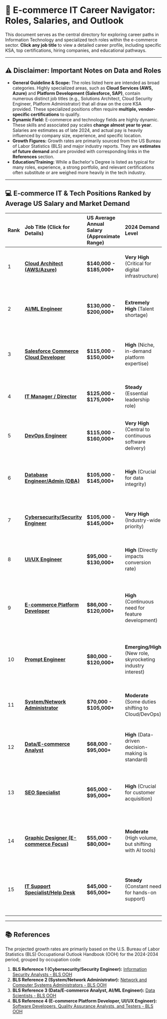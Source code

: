 # 🚀 E-commerce IT Career Navigator: Roles, Salaries, and Outlook

This document serves as the central directory for exploring career paths in Information Technology and specialized tech roles within the e-commerce sector. **Click any job title** to view a detailed career profile, including specific KSA, top certifications, hiring companies, and educational pathways.

---

## ⚠️ Disclaimer: Important Notes on Data and Roles

* **General Guideline & Scope:** The roles listed here are intended as broad categories. Highly specialized areas, such as **Cloud Services (AWS, Azure)** and **Platform Development (Salesforce, SAP)**, contain numerous distinct job titles (e.g., Solutions Architect, Cloud Security Engineer, Platform Administrator) that all draw on the core KSA provided. These specialized positions often require **multiple, vendor-specific certifications** to qualify.
* **Dynamic Field:** E-commerce and technology fields are highly dynamic. These skills and associated pay scales **change almost year to year**. Salaries are estimates as of late 2024, and actual pay is heavily influenced by company size, experience, and specific location.
* **Growth Figures:** Growth rates are primarily sourced from the US Bureau of Labor Statistics (BLS) and major industry reports. They are **estimates of future demand** and are provided with corresponding links in the **References** section.
* **Education/Training:** While a Bachelor's Degree is listed as typical for many roles, experience, a strong portfolio, and relevant certifications often substitute or are weighed more heavily in the tech industry.

---

## 💻 E-commerce IT & Tech Positions Ranked by Average US Salary and Market Demand

| Rank | Job Title (Click for Details) | US Average Annual Salary (Approximate Range) | 2024 Demand Level | Projected Growth (Next 5-10 Years) | Key Knowledge, Skills, and Abilities (KSA) Highlights |
| :--- | :--- | :--- | :--- | :--- | :--- |
| 1 | **[Cloud Architect (AWS/Azure)](roles/Cloud_Architect.md)** | **$140,000 - $185,000+** | **Very High** (Critical for digital infrastructure) | **Fast Growth** *(~15-20%+, driven by enterprise cloud adoption)* | Cloud infrastructure, High-Availability, Cost Optimization, Security Architecture, System Design. |
| 2 | **[AI/ML Engineer](roles/AIML_Engineer.md)** | **$130,000 - $200,000+** | **Extremely High** (Talent shortage) | **Explosive Growth** *(~30%+ CAGR, driven by generative AI and automation)* | Advanced ML algorithms, MLOps, Python (TensorFlow, PyTorch), Statistical Modeling, Model Deployment. |
| 3 | **[Salesforce Commerce Cloud Developer](roles/SFCC_Developer.md)** | **$115,000 - $150,000+** | **High** (Niche, in-demand platform expertise) | **Strong Growth** *(~15%+, tied to the commerce cloud market growth)* | SFCC (Demandware) Script/API, Headless Architecture, Business Manager, Integration, Debugging Pipelines. |
| 4 | **[IT Manager / Director](roles/IT_Manager.md)** | **$125,000 - $175,000+** | **Steady** (Essential leadership role) | **Stable Growth** *(~5-8%, tied to overall company size growth)* | IT strategy, Budget Planning, Vendor Management, Team Leadership, Risk Management, Resource Allocation. |
| 5 | **[DevOps Engineer](roles/DevOps_Engineer.md)** | **$115,000 - $160,000+** | **Very High** (Central to continuous software delivery) | **Fast Growth** *(~10-15%+, driven by the push for faster, safer deployments)* | CI/CD (Jenkins, GitLab), Infrastructure as Code (Terraform), Docker/Kubernetes, Automation, Scripting. |
| 6 | **[Database Engineer/Admin (DBA)](roles/DBA.md)** | **$105,000 - $145,000+** | **High** (Crucial for data integrity) | **Strong Growth** *(~9-12%, driven by increasing data volume and complexity)* | SQL query optimization, Database Systems (MySQL/PostgreSQL), Backup/Recovery, Security Compliance, Performance Tuning. |
| 7 | **[Cybersecurity/Security Engineer](roles/Cybersecurity_Engineer.md)**| **$105,000 - $145,000+** | **Very High** (Industry-wide priority) | **Rapid Growth** *(~29%, [BLS Reference 1])* | PCI DSS compliance, Incident Response, Vulnerability Management, Firewalls/WAF, Security Auditing. |
| 8 | **[UI/UX Engineer](roles/UIUX_Engineer.md)** | **$95,000 - $130,000+** | **High** (Directly impacts conversion rate) | **Strong Growth** *(~7%, [BLS Reference 3])* | UX Principles, CRO, HTML/CSS/JavaScript (React/Vue), Figma/Sketch, Prototyping, Accessibility. |
| 9 | **[E-commerce Platform Developer](roles/Platform_Developer.md)** | **$86,000 - $120,000+** | **High** (Continuous need for feature development) | **Strong Growth** *(~15%, grouped with Software Developers [BLS Reference 4])* | E-commerce Platforms (Shopify/Magento), REST/SOAP APIs, Full-stack Development, Performance Optimization. |
| 10 | **[Prompt Engineer](roles/Prompt_Engineer.md)** | **$80,000 - $120,000+** | **Emerging/High** (New role, skyrocketing industry interest) | **Explosive Growth** *(~33%+ CAGR, market size is rapidly expanding)* | LLM Behavior/Limitations, NLP, Structured Thinking, Zero-shot Prompting, Creative Problem-Solving with AI. |
| 11 | **[System/Network Administrator](roles/System_Network_Admin.md)** | **$70,000 - $105,000+** | **Moderate** (Some duties shifting to Cloud/DevOps) | **Slight Decline** *(-4% by 2034, [BLS Reference 2])* | Server OS (Windows/Linux), Network Protocols (TCP/IP), Cloud Infrastructure, Shell Scripting, Troubleshooting. |
| 12 | **[Data/E-commerce Analyst](roles/Data_Analyst.md)** | **$68,000 - $95,000+** | **High** (Data-driven decision-making is standard) | **Very Strong Growth** *(~34%, [BLS Reference 3])* | SQL, Web Analytics (Google Analytics), E-commerce Metrics (AOV, CR), Data Visualization (Tableau/Power BI). |
| 13 | **[SEO Specialist](roles/SEO_Specialist.md)** | **$65,000 - $95,000+** | **High** (Crucial for customer acquisition) | **Strong Growth** *(~10-15%, tied to the digital marketing consultant market)* | Technical SEO, Search Algorithms, Keyword Research, Content Optimization, Tools (SEMrush, Ahrefs). |
| 14 | **[Graphic Designer (E-commerce Focus)](roles/Graphic_Designer.md)** | **$55,000 - $80,000+** | **Moderate** (High volume, but shifting with AI tools) | **Stable Growth** *(~6-7% CAGR, tied to digital content demand)* | Adobe Creative Suite (Photoshop, Illustrator), Web Optimization, Typography, E-commerce Design Best Practices. |
| 15 | **[IT Support Specialist/Help Desk](roles/IT_Support.md)** | **$45,000 - $65,000+** | **Steady** (Constant need for hands-on support) | **Stable Growth** *(~5-7%, driven by general tech reliance, despite some automation)* | OS/Hardware Troubleshooting, Network Fundamentals, Ticketing Systems, Excellent Customer Service, Active Directory. |

---

## 📚 References

The projected growth rates are primarily based on the U.S. Bureau of Labor Statistics (BLS) Occupational Outlook Handbook (OOH) for the 2024-2034 period, grouped by occupation code:

1.  **BLS Reference 1 (Cybersecurity/Security Engineer):** [Information Security Analysts - BLS OOH](https://www.bls.gov/ooh/computer-and-information-technology/information-security-analysts.htm)
2.  **BLS Reference 2 (System/Network Administrator):** [Network and Computer Systems Administrators - BLS OOH](https://www.bls.gov/ooh/computer-and-information-technology/network-and-computer-systems-administrators.htm)
3.  **BLS Reference 3 (Data/E-commerce Analyst, AI/ML Engineer):** [Data Scientists - BLS OOH](https://www.bls.gov/ooh/math/data-scientists.htm)
4.  **BLS Reference 4 (E-commerce Platform Developer, UI/UX Engineer):** [Software Developers, Quality Assurance Analysts, and Testers - BLS OOH](https://www.bls.gov/ooh/computer-and-information-technology/software-developers.htm)
